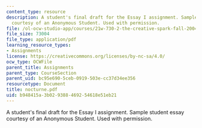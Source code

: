 ```yaml
---
content_type: resource
description: A student's final draft for the Essay I assignment. Sample student essay
  courtesy of an Anonymous Student. Used with permission.
file: /ol-ocw-studio-app/courses/21w-730-2-the-creative-spark-fall-2004/b948415a3b029388469254618e51eb21_nocturne.pdf
file_size: 73004
file_type: application/pdf
learning_resource_types:
- Assignments
license: https://creativecommons.org/licenses/by-nc-sa/4.0/
ocw_type: OCWFile
parent_title: Assignments
parent_type: CourseSection
parent_uid: bc95e690-5ceb-0919-503e-cc37d34ee356
resourcetype: Document
title: nocturne.pdf
uid: b948415a-3b02-9388-4692-54618e51eb21
---
```

A student's final draft for the Essay I assignment. Sample student essay courtesy of an Anonymous Student. Used with permission.